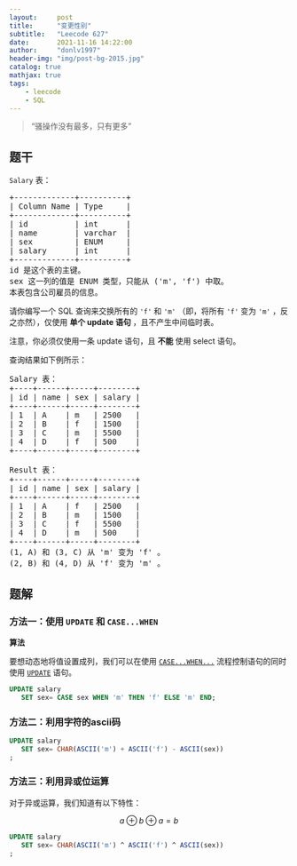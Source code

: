 ```yaml
---
layout:     post
title:      "变更性别"
subtitle:   "Leecode 627"
date:       2021-11-16 14:22:00
author:     "donlv1997"
header-img: "img/post-bg-2015.jpg"
catalog: true
mathjax: true
tags:
    - leecode
    - SQL
---
```


> “骚操作没有最多，只有更多”

## 题干

<p><code>Salary</code> 表：</p>

<pre>+-------------+----------+
| Column Name | Type     |
+-------------+----------+
| id          | int      |
| name        | varchar  |
| sex         | ENUM     |
| salary      | int      |
+-------------+----------+
id 是这个表的主键。
sex 这一列的值是 ENUM 类型，只能从 ('m', 'f') 中取。
本表包含公司雇员的信息。
</pre>

<p>请你编写一个 SQL 查询来交换所有的 <code>'f'</code> 和 <code>'m'</code> （即，将所有 <code>'f'</code> 变为 <code>'m'</code> ，反之亦然），仅使用 <strong>单个 update 语句</strong> ，且不产生中间临时表。</p>

<p>注意，你必须仅使用一条 update 语句，且 <strong>不能</strong> 使用 select 语句。</p>

<p>查询结果如下例所示：</p>

<pre>Salary 表：
+----+------+-----+--------+
| id | name | sex | salary |
+----+------+-----+--------+
| 1  | A    | m   | 2500   |
| 2  | B    | f   | 1500   |
| 3  | C    | m   | 5500   |
| 4  | D    | f   | 500    |
+----+------+-----+--------+

Result 表：
+----+------+-----+--------+
| id | name | sex | salary |
+----+------+-----+--------+
| 1  | A    | f   | 2500   |
| 2  | B    | m   | 1500   |
| 3  | C    | f   | 5500   |
| 4  | D    | m   | 500    |
+----+------+-----+--------+
(1, A) 和 (3, C) 从 'm' 变为 'f' 。
(2, B) 和 (4, D) 从 'f' 变为 'm' 。
</pre>

## 题解

### 方法一：使用 <code>UPDATE</code> 和 <code>CASE...WHEN</code>

<p><strong>算法</strong></p>

<p>要想动态地将值设置成列，我们可以在使用 <a href="https://dev.mysql.com/doc/refman/5.7/en/case.html" target="_blank"><code>CASE...WHEN...</code></a> 流程控制语句的同时使用 <a href="https://dev.mysql.com/doc/refman/5.7/en/update.html" target="_blank"><code>UPDATE</code></a> 语句。</p>

```sql
UPDATE salary
   SET sex= CASE sex WHEN 'm' THEN 'f' ELSE 'm' END;
```

### 方法二：利用字符的ascii码

```sql
UPDATE salary
   SET sex= CHAR(ASCII('m') + ASCII('f') - ASCII(sex)) 
;
```

### 方法三：利用异或位运算

对于异或运算，我们知道有以下特性：

$$
a \oplus b \oplus a = b
$$

```sql
UPDATE salary
   SET sex= CHAR(ASCII('m') ^ ASCII('f') ^ ASCII(sex)) 
;
```